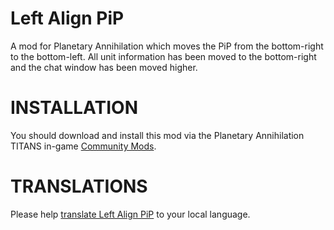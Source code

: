 Left Align PiP
==============

A mod for Planetary Annihilation which moves the PiP from the bottom-right to the bottom-left. All unit information has been moved to the bottom-right and the chat window has been moved higher.

# INSTALLATION

You should download and install this mod via the Planetary Annihilation TITANS in-game [Community Mods](https://steamcommunity.com/sharedfiles/filedetails/?id=1417396826).

# TRANSLATIONS

Please help [translate Left Align PiP](https://poeditor.com/join/project/HmI3AswUmK) to your local language.